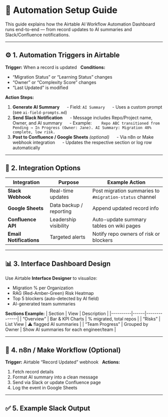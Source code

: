 # 🔄 Automation Setup Guide

This guide explains how the Airtable AI Workflow Automation Dashboard runs end-to-end — from record updates to AI summaries and Slack/Confluence notifications.

---

## ⚙️ 1. Automation Triggers in Airtable

**Trigger:** When a record is updated  
**Conditions:**
- “Migration Status” or “Learning Status” changes
- “Owner” or “Complexity Score” changes
- “Last Updated” is modified

**Action Steps:**
1. **Generate AI Summary**  
   - Field: `AI Summary`  
   - Uses a custom prompt (see `ai-field-prompts.md`)
2. **Send Slack Notification**  
   - Message includes Repo/Project name, Owner, and AI summary  
   - Example:  
     `Repo ABC transitioned from Pending → In Progress (Owner: Jane). AI Summary: Migration 40% complete, low risk.`
3. **Post to Confluence / Google Sheets** *(optional)*  
   - Via n8n or Make webhook integration  
   - Updates the respective section or log row automatically

---

## 🧠 2. Integration Options

| Integration | Purpose | Example Action |
|--------------|----------|----------------|
| **Slack Webhook** | Real-time updates | Post migration summaries to `#migration-status` channel |
| **Google Sheets** | Data backup / reporting | Append updated record info |
| **Confluence API** | Leadership visibility | Auto-update summary tables on wiki pages |
| **Email Notifications** | Targeted alerts | Notify repo owners of risk or blockers |

---

## 📊 3. Interface Dashboard Design

Use Airtable **Interface Designer** to visualize:
- Migration % per Organization
- RAG (Red-Amber-Green) Risk Heatmap
- Top 5 blockers (auto-detected by AI field)
- AI-generated team summaries

**Sections Example:**
| Section | View | Description |
|----------|------|--------------|
| “Overview” | Bar & KPI Charts | % migrated, total repos |
| “Risks” | List View | ⚠️ flagged AI summaries |
| “Team Progress” | Grouped by Owner | Show AI summaries for each engineer/team |

---

## 🔁 4. n8n / Make Workflow (Optional)

**Trigger:** Airtable “Record Updated” webhook  
**Actions:**
1. Fetch record details  
2. Format AI summary into a clean message  
3. Send via Slack or update Confluence page  
4. Log the event in Google Sheets

---

## ✅ 5. Example Slack Output
